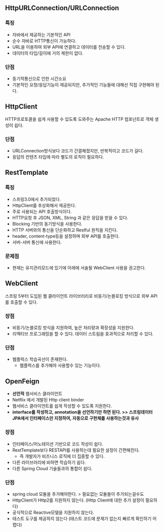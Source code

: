## HttpURLConnection/URLConnection

### 특징

- 자바에서 제공하는 기본적인 API
- 순수 자바로 HTTP통신이 가능하다.
- URL을 이용하여 외부 API에 연결하고 데이터를 전송할 수 있다.
- 데이터의 타입/길이에 거의 제한이 없다.

### 단점

- 동기적통신으로 인한 시간소요
- 기본적인 요청/응답기능이 제공되지만, 추가적인 기능들에 대해선 직접 구현해야 된다.

## HttpClient

HTTP프로토콜을 쉽게 사용할 수 있도록 도와주는 Apache HTTP 컴포넌트로 객체 생성이 쉽다.

### 단점

- URLConnection방식보다 코드가 간결해졌지만, 반복적이고 코드가 길다.
- 응답의 컨텐츠 타입에 따라 별도의 로직이 필요하다.

## RestTemplate

### 특징

- 스프링3.0에서 추가되었다.
- HttpClient를 추상화해서 제공한다.
- 주로 사용되는 API 호출방식이다.
- HTTP요청 후 JSON, XML, String 과 같은 응답을 받을 수 있다.
- Blocking 기반의 동기방식을 사용한다.
- HTTP 서버와의 통신을 단순화하고 Restful 원칙을 지킨다.
- header, content-type등을 설정하며 외부 API를 호출한다.
- 서버-서버 통신에 사용한다.

### 문제점

- 현재는 유지관리모드에 있기에 아래에 서술될 WebClient 사용을 권고한다.

## WebClient

스프링 5부터 도입된 웹 클라이언트 라이브러리로 비동기/논블로킹 방식으로 외부 API를 호출할 수 있다.

### 장점

- 비동기/논블로킹 방식을 지원하여, 높은 처리량과 확장성을 지원한다.
- 리액티브 프로그래밍을 할 수 있다. 데이터 스트림을 효과적으로 처리할 수 있다.

### 단점

- 웹플럭스 학습곡선이 존재한다.
    - 웹플럭스를 추가해야 사용할수 있는 기능이다.

## OpenFeign

- **선언적** 웹서비스 클라이언트
- Netflix 에서 개발된 Http client binder
- 웹서비스 클라이언트를 쉽게 작성할 수 있도록 지원한다.
- **interface를 작성하고, annotation을 선언하기만 하면 된다. >> 스프링데이터JPA에서 인터페이스만 지정하여, 자동으로 구현체를 사용하는것과 유사**

### 장점

- 인터페이스/어노테이션 기반으로 코드 작성이 쉽다.
- RestTemplate보다 RESTAPI를 사용하는데 필요한 설정이 간편해진다.
    - 즉 개발자가 비즈니스 로직에 더 집중할 수 있다.
- 다른 라이브러리에 비하면 학습하기 쉽다.
- 다른 Spring Cloud 기술들과의 통합이 쉽다.

### 단점

- spring cloud 모듈을 추가해야한다. > 필요없는 모듈들이 추가되는걸수도
- HttpClient가 Http2를 지원하지 않는다. (Http Client에 대한 추가 설정이 필요하다)
- 공식적으로 Reactive모델을 지원하지 않는다.
- 테스트 도구를 제공하지 않는다 (테스트 코드에 문제가 없는지 빠르게 확인하기 어렵다)
